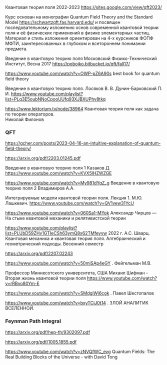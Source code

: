 
Квантовая теория поля 2022-2023
https://sites.google.com/view/qft2023/

Курс основан на монографии Quantum Field Theory and the Standard Model https://schwartzqft.fas.harvard.edu/
и посвящен последовательному изложению основ современной квантовой теории поля и её физических применений в физике элементарных частиц. Материал и стиль изложения ориентирован на 4-х курсников ФОПФ МФТИ, заинтересованных в глубоком и всетороннем понимании предмета.


Введение в квантовую теорию поля Московский Физико-Технический Институт, 
Весна 2017 https://poboiko.bitbucket.io/qft/fall17/



https://www.youtube.com/watch?v=OWP-pZ6A90s best book for quantum field theory

Введение в квантовую теорию поля. Лосяков В. В. Дунин-Барковский П. И. 
https://www.youtube.com/playlist?list=PLq3E5oubNNoCpooUUfq93XJBXUPhv8tkq


https://www.lektorium.tv/node/38964 Квантовая теория поля как задача по теории операторов. 	
Николай Филонов


### QFT

https://gcher.com/posts/2023-04-16-an-intuitive-explanation-of-quantum-field-theory/

https://arxiv.org/pdf/2203.01245.pdf

Введение в квантовую теорию поля 1 Казаков Д.
https://www.youtube.com/watch?v=KVX5lHZWZGE


https://www.youtube.com/watch?v=My981dYqZ_g Введение в квантовую теорию поля 2 Владимиров А.А.


Интегрируемые модели квантовой теории поля. Лекция 1. М.Ю. Лашкевич.
https://www.youtube.com/watch?v=QV1vew31YcU


https://www.youtube.com/watch?v=060Sa1-MYok Александр Чирцов — На стыке квантовой механики и релятивистской теории

https://www.youtube.com/playlist?list=PLUbD59ZHv1GTIeCSh63ymQ8x62TMfeyyw 2022 г. А.С. Шварц. Квантовая механика и квантовая теория поля. Алгебраический и геометрический подходы. Весенний семестр

https://arxiv.org/pdf/2207.02243

https://www.youtube.com/watch?v=50miSAp4eGY . Фейгельман М.В.


Профессор Миннесотского университета, США Михаил Шифман - Вторая жизнь квантовой теории поля
https://www.youtube.com/watch?v=rRBvo80Ym-E

https://www.youtube.com/watch?v=SMdgiWi6cgk . Павел Шестопалов

https://www.youtube.com/watch?v=bxyTCiJ0t14 . ЗЛОЙ АНАЛИТИК ВСЕЛЕННОЙ.


### Feynman Path Integral
https://arxiv.org/pdf/hep-th/9302097.pdf

https://arxiv.org/pdf/1005.1855.pdf

https://www.youtube.com/watch?v=zNVQfWC_evg   Quantum Fields: The Real Building Blocks of the Universe - with David Tong
